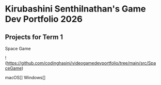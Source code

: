 # Kirubashini Senthilnathan's Game Dev Portfolio 2026

## Projects for Term 1

Space Game

!(https://github.com/codinghasini/videogamedevportfolio/tree/main/src/SpaceGame)

macOS[]
Windows[]
